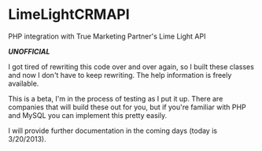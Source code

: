 LimeLightCRMAPI
===============

PHP integration with True Marketing Partner's Lime Light API

***UNOFFICIAL***

I got tired of rewriting this code over and over again, so I built these classes and now I don't have to keep rewriting. The help information is freely available.

This is a beta, I'm in the process of testing as I put it up. There are companies that will build these out for you, but if you're familiar with PHP and MySQL you can implement this pretty easily.

I will provide further documentation in the coming days (today is 3/20/2013).
